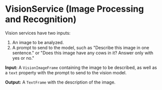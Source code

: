 # VisionService (Image Processing and Recognition)

Vision services have two inputs:

1. An image to be analyzed.
2. A prompt to send to the model, such as "Describe this image in one sentence." or "Does this image have any cows in it? Answer only with yes or no."

**Input:** A `VisionImageFrame` containing the image to be described, as well as a `text` property with the prompt to send to the vision model.

**Output:** A `TextFrame` with the description of the image.
